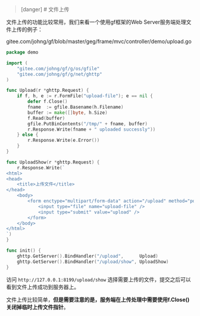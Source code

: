 >[danger] # 文件上传

文件上传的功能比较常用，我们来看一个使用gf框架的Web Server服务端处理文件上传的例子：

gitee.com/johng/gf/blob/master/geg/frame/mvc/controller/demo/upload.go

```go
package demo

import (
    "gitee.com/johng/gf/g/os/gfile"
    "gitee.com/johng/gf/g/net/ghttp"
)

func Upload(r *ghttp.Request) {
    if f, h, e := r.FormFile("upload-file"); e == nil {
        defer f.Close()
        fname  := gfile.Basename(h.Filename)
        buffer := make([]byte, h.Size)
        f.Read(buffer)
        gfile.PutBinContents("/tmp/" + fname, buffer)
        r.Response.Write(fname + " uploaded successly"))
    } else {
        r.Response.Write(e.Error())
    }
}

func UploadShow(r *ghttp.Request) {
    r.Response.Write(`
<html>
<head>
    <title>上传文件</title>
</head>
    <body>
        <form enctype="multipart/form-data" action="/upload" method="post">
            <input type="file" name="upload-file" />
            <input type="submit" value="upload" />
        </form>
    </body>
</html>
`)
}

func init() {
    ghttp.GetServer().BindHandler("/upload",      Upload)
    ghttp.GetServer().BindHandler("/upload/show", UploadShow)
}
```

访问 ```http://127.0.0.1:8199/upload/show``` 选择需要上传的文件，提交之后可以看到文件上传成功到服务器上。

文件上传比较简单，**但是需要注意的是，服务端在上传处理中需要使用f.Close() 关闭掉临时上传文件指针**。